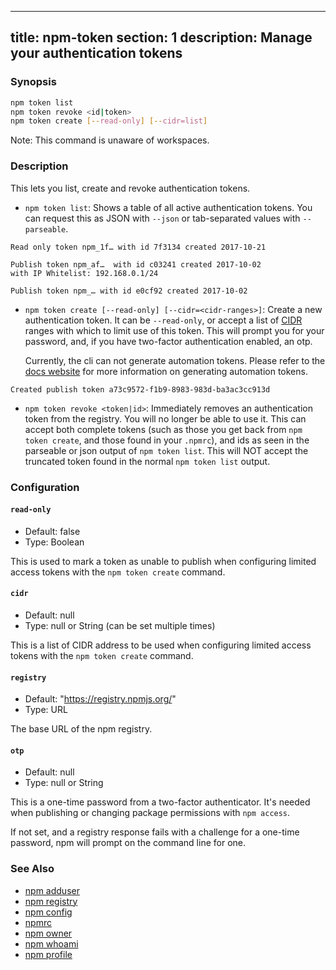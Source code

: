 ______________________________________________________________________

## title: npm-token section: 1 description: Manage your authentication tokens

### Synopsis

```bash
npm token list
npm token revoke <id|token>
npm token create [--read-only] [--cidr=list]
```

Note: This command is unaware of workspaces.

### Description

This lets you list, create and revoke authentication tokens.

- `npm token list`:
  Shows a table of all active authentication tokens. You can request
  this as JSON with `--json` or tab-separated values with `--parseable`.

```
Read only token npm_1f… with id 7f3134 created 2017-10-21

Publish token npm_af…  with id c03241 created 2017-10-02
with IP Whitelist: 192.168.0.1/24

Publish token npm_… with id e0cf92 created 2017-10-02

```

- `npm token create [--read-only] [--cidr=<cidr-ranges>]`:
  Create a new authentication token. It can be `--read-only`, or accept
  a list of
  [CIDR](https://en.wikipedia.org/wiki/Classless_Inter-Domain_Routing)
  ranges with which to limit use of this token. This will prompt you for
  your password, and, if you have two-factor authentication enabled, an
  otp.

  Currently, the cli can not generate automation tokens. Please refer to
  the [docs
  website](https://docs.npmjs.com/creating-and-viewing-access-tokens)
  for more information on generating automation tokens.

```
Created publish token a73c9572-f1b9-8983-983d-ba3ac3cc913d
```

- `npm token revoke <token|id>`:
  Immediately removes an authentication token from the registry.  You
  will no longer be able to use it.  This can accept both complete
  tokens (such as those you get back from `npm token create`, and those
  found in your `.npmrc`), and ids as seen in the parseable or json
  output of `npm token list`.  This will NOT accept the truncated token
  found in the normal `npm token list` output.

### Configuration

#### `read-only`

- Default: false
- Type: Boolean

This is used to mark a token as unable to publish when configuring limited
access tokens with the `npm token create` command.

#### `cidr`

- Default: null
- Type: null or String (can be set multiple times)

This is a list of CIDR address to be used when configuring limited access
tokens with the `npm token create` command.

#### `registry`

- Default: "https://registry.npmjs.org/"
- Type: URL

The base URL of the npm registry.

#### `otp`

- Default: null
- Type: null or String

This is a one-time password from a two-factor authenticator. It's needed
when publishing or changing package permissions with `npm access`.

If not set, and a registry response fails with a challenge for a one-time
password, npm will prompt on the command line for one.

### See Also

- [npm adduser](/commands/npm-adduser)
- [npm registry](/using-npm/registry)
- [npm config](/commands/npm-config)
- [npmrc](/configuring-npm/npmrc)
- [npm owner](/commands/npm-owner)
- [npm whoami](/commands/npm-whoami)
- [npm profile](/commands/npm-profile)
